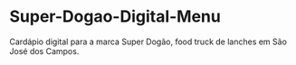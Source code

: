 # Super-Dogao-Digital-Menu
Cardápio digital para a marca Super Dogão, food truck de lanches em São José dos Campos.
